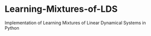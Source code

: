 # Learning-Mixtures-of-LDS
Implementation of Learning Mixtures of Linear Dynamical Systems in Python
